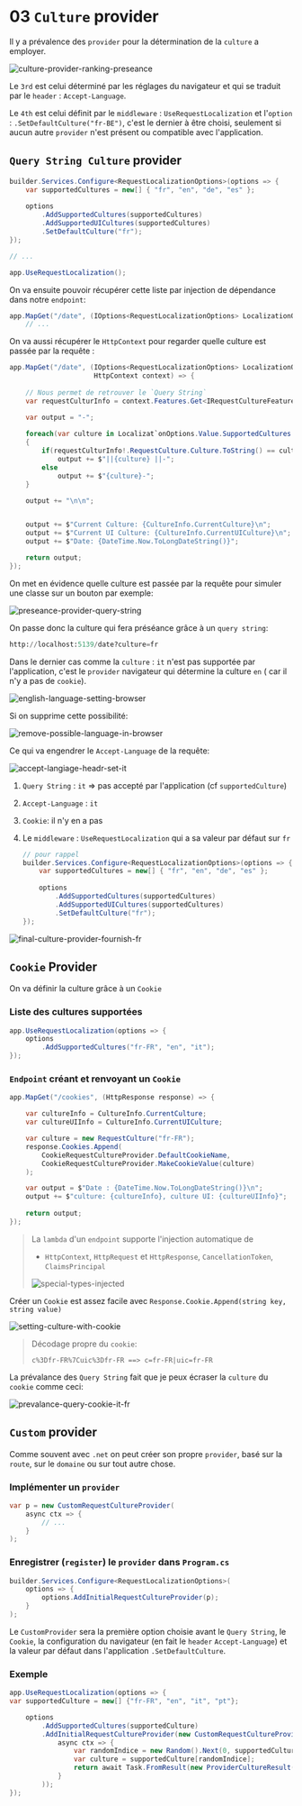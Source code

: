 

# 03 `Culture` provider

Il y a prévalence des `provider` pour la détermination de la `culture` a employer.

<img src="assets/culture-provider-ranking-preseance.png" alt="culture-provider-ranking-preseance" />

Le `3rd` est celui déterminé par les réglages du navigateur et qui se traduit par le `header` : `Accept-Language`.

Le `4th` est celui définit par le `middleware` : `UseRequestLocalization` et l'`option` : `.SetDefaultCulture("fr-BE")`, c'est le dernier à être choisi, seulement si aucun autre `provider` n'est présent ou compatible avec l'application.



## `Query String Culture` provider

```cs
builder.Services.Configure<RequestLocalizationOptions>(options => {
    var supportedCultures = new[] { "fr", "en", "de", "es" };
    
    options
        .AddSupportedCultures(supportedCultures)
        .AddSupportedUICultures(supportedCultures)
        .SetDefaultCulture("fr");
});

// ...

app.UseRequestLocalization();
```

On va ensuite pouvoir récupérer cette liste par injection de dépendance dans notre `endpoint`:

```cs
app.MapGet("/date", (IOptions<RequestLocalizationOptions> LocalizationOptions) => {
    // ...
```

On va aussi récupérer le `HttpContext` pour regarder quelle culture est passée par la requête :

```cs
app.MapGet("/date", (IOptions<RequestLocalizationOptions> LocalizationOptions, 
                     HttpContext context) => {
    
    // Nous permet de retrouver le `Query String`
	var requestCulturInfo = context.Features.Get<IRequestCultureFeature>();

    var output = "-";
    
    foreach(var culture in Localizat`onOptions.Value.SupportedCultures!)
    {
        if(requestCulturInfo!.RequestCulture.Culture.ToString() == culture.ToString())
            output += $"||{culture} ||-";
        else
            output += $"{culture}-";
    }

    output += "\n\n";


    output += $"Current Culture: {CultureInfo.CurrentCulture}\n";
    output += $"Current UI Culture: {CultureInfo.CurrentUICulture}\n";
    output += $"Date: {DateTime.Now.ToLongDateString()}";

    return output;
});
```

On met en évidence quelle culture est passée par la requête pour simuler une classe sur un bouton par exemple:

<img src="assets/preseance-provider-query-string.png" alt="preseance-provider-query-string" />

On passe donc la culture qui fera préséance grâce à un `query string`:

```python
http://localhost:5139/date?culture=fr
```

Dans le dernier cas comme la `culture` : `it` n'est pas supportée par l'application, c'est le `provider` navigateur qui détermine la culture `en` ( car il n'y a pas de `cookie`).

<img src="assets/english-language-setting-browser.png" alt="english-language-setting-browser" />

Si on supprime cette possibilité:

<img src="assets/remove-possible-language-in-browser.png" alt="remove-possible-language-in-browser" />

Ce qui va engendrer le `Accept-Language` de la requête:

<img src="assets/accept-langiage-headr-set-it.png" alt="accept-langiage-headr-set-it" />

1. `Query String` : `it` => pas accepté par l'application (cf `supportedCulture`)

2. `Accept-Language` : `it`

3. `Cookie`: il n'y en a pas

4. Le `middleware` : `UseRequestLocalization` qui a sa valeur par défaut sur `fr`

   ```cs
   // pour rappel
   builder.Services.Configure<RequestLocalizationOptions>(options => {
       var supportedCultures = new[] { "fr", "en", "de", "es" };
       
       options
           .AddSupportedCultures(supportedCultures)
           .AddSupportedUICultures(supportedCultures)
           .SetDefaultCulture("fr");
   });
   ```



<img src="assets/final-culture-provider-fournish-fr-2090260.png" alt="final-culture-provider-fournish-fr" />



## `Cookie` Provider

On va définir la culture grâce à un `Cookie`

### Liste des cultures supportées

```cs
app.UseRequestLocalization(options => {
    options
        .AddSupportedCultures("fr-FR", "en", "it");
});
```



### `Endpoint` créant et renvoyant un `Cookie`

```cs
app.MapGet("/cookies", (HttpResponse response) => {

    var cultureInfo = CultureInfo.CurrentCulture;
    var cultureUIInfo = CultureInfo.CurrentUICulture;

    var culture = new RequestCulture("fr-FR");
    response.Cookies.Append(
        CookieRequestCultureProvider.DefaultCookieName,
        CookieRequestCultureProvider.MakeCookieValue(culture)
    );

    var output = $"Date : {DateTime.Now.ToLongDateString()}\n";
    output += $"culture: {cultureInfo}, culture UI: {cultureUIInfo}";
    
    return output;
});
```

> La `lambda` d'un `endpoint` supporte l'injection automatique de
>
> - `HttpContext`, `HttpRequest` et `HttpResponse`, `CancellationToken`, `ClaimsPrincipal`
>
> <img src="assets/special-types-injected.png" alt="special-types-injected" />

Créer un `Cookie` est assez facile avec `Response.Cookie.Append(string key, string value)`

<img src="assets/setting-culture-with-cookie.png" alt="setting-culture-with-cookie" />

> Décodage propre du `cookie`:
>
> ```
> c%3Dfr-FR%7Cuic%3Dfr-FR ==> c=fr-FR|uic=fr-FR
> ```

La prévalance des `Query String` fait que je peux écraser la `culture` du `cookie` comme ceci:

<img src="assets/prevalance-query-cookie-it-fr.png" alt="prevalance-query-cookie-it-fr" />



## `Custom` provider

Comme souvent avec `.net` on peut créer son propre `provider`, basé sur la `route`, sur le `domaine` ou sur tout autre chose.

### Implémenter un `provider`

```cs
var p = new CustomRequestCultureProvider(
	async ctx => {
        // ...
    }
);
```



### Enregistrer (`register`) le `provider` dans `Program.cs`

```cs
builder.Services.Configure<RequestLocalizationOptions>(
	options => {
        options.AddInitialRequestCultureProvider(p);
    }
);
```

Le `CustomProvider` sera la première option choisie avant le `Query String`, le `Cookie`, la configuration du navigateur (en fait le `header` `Accept-Language`) et la valeur par défaut dans l'application `.SetDefaultCulture`.

### Exemple

```cs
app.UseRequestLocalization(options => {
var supportedCulture = new[] {"fr-FR", "en", "it", "pt"};

    options
        .AddSupportedCultures(supportedCulture)
        .AddInitialRequestCultureProvider(new CustomRequestCultureProvider(
            async ctx => {
				var randomIndice = new Random().Next(0, supportedCulture.Length);
                var culture = supportedCulture[randomIndice];
                return await Task.FromResult(new ProviderCultureResult(culture));
            }
        ));
});
```

